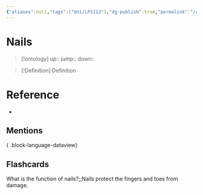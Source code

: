 ```yaml
---
{"aliases":null,"tags":["Uni/LFS112"],"dg-publish":true,"permalink":"/cards/nails/","dgPassFrontmatter":true}
---
```


# Nails

> [!ontology]
> up:: 
> jump:: 
> down:: 

> [!Definition] Definition

# Reference

- 

## Mentions


{ .block-language-dataview}

## Flashcards

What is the function of nails?;;Nails protect the fingers and toes from damage.
<!--SR:!2023-11-02,12,170-->